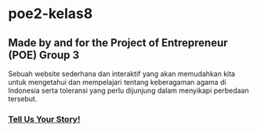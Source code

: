 # poe2-kelas8
## Made by and for the Project of Entrepreneur (POE) Group 3

Sebuah website sederhana dan interaktif yang akan memudahkan kita untuk mengetahui dan mempelajari tentang keberagaman agama di Indonesia serta toleransi yang perlu dijunjung dalam menyikapi perbedaan tersebut.

### [Tell Us Your Story!](https://docs.google.com/forms/d/e/1FAIpQLSeWiDkTzDdhaNKPrrKWyFuJPyEzzDzPfVhDQNM_MQih76WdWA/viewform?usp=sf_link)
